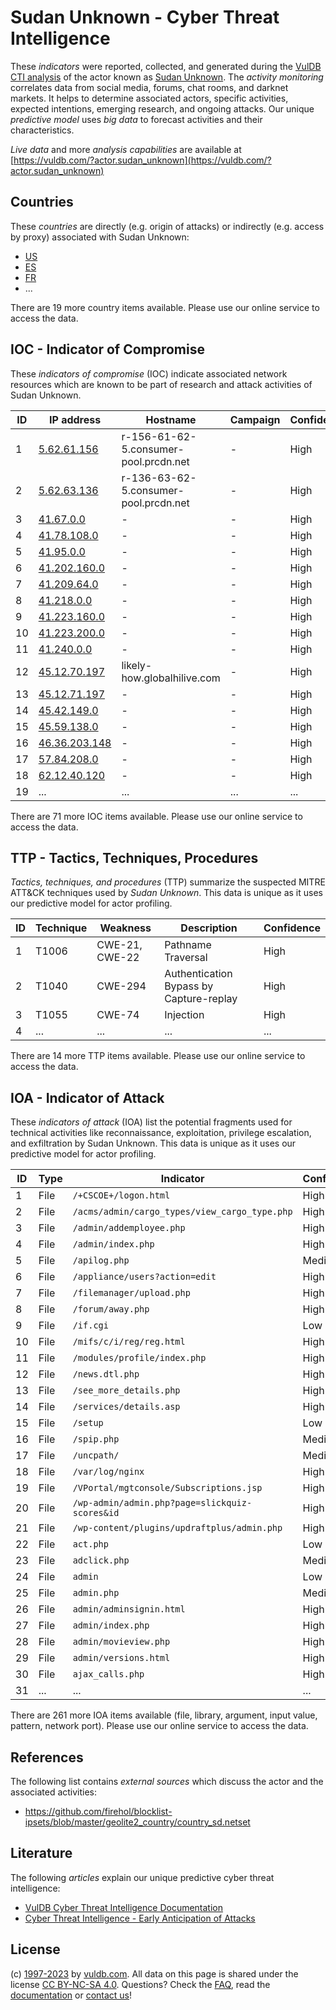 # Sudan Unknown - Cyber Threat Intelligence

These _indicators_ were reported, collected, and generated during the [VulDB CTI analysis](https://vuldb.com/?kb.cti) of the actor known as [Sudan Unknown](https://vuldb.com/?actor.sudan_unknown). The _activity monitoring_ correlates data from social media, forums, chat rooms, and darknet markets. It helps to determine associated actors, specific activities, expected intentions, emerging research, and ongoing attacks. Our unique _predictive model_ uses _big data_ to forecast activities and their characteristics.

_Live data_ and more _analysis capabilities_ are available at [https://vuldb.com/?actor.sudan_unknown](https://vuldb.com/?actor.sudan_unknown)

## Countries

These _countries_ are directly (e.g. origin of attacks) or indirectly (e.g. access by proxy) associated with Sudan Unknown:

* [US](https://vuldb.com/?country.us)
* [ES](https://vuldb.com/?country.es)
* [FR](https://vuldb.com/?country.fr)
* ...

There are 19 more country items available. Please use our online service to access the data.

## IOC - Indicator of Compromise

These _indicators of compromise_ (IOC) indicate associated network resources which are known to be part of research and attack activities of Sudan Unknown.

ID | IP address | Hostname | Campaign | Confidence
-- | ---------- | -------- | -------- | ----------
1 | [5.62.61.156](https://vuldb.com/?ip.5.62.61.156) | r-156-61-62-5.consumer-pool.prcdn.net | - | High
2 | [5.62.63.136](https://vuldb.com/?ip.5.62.63.136) | r-136-63-62-5.consumer-pool.prcdn.net | - | High
3 | [41.67.0.0](https://vuldb.com/?ip.41.67.0.0) | - | - | High
4 | [41.78.108.0](https://vuldb.com/?ip.41.78.108.0) | - | - | High
5 | [41.95.0.0](https://vuldb.com/?ip.41.95.0.0) | - | - | High
6 | [41.202.160.0](https://vuldb.com/?ip.41.202.160.0) | - | - | High
7 | [41.209.64.0](https://vuldb.com/?ip.41.209.64.0) | - | - | High
8 | [41.218.0.0](https://vuldb.com/?ip.41.218.0.0) | - | - | High
9 | [41.223.160.0](https://vuldb.com/?ip.41.223.160.0) | - | - | High
10 | [41.223.200.0](https://vuldb.com/?ip.41.223.200.0) | - | - | High
11 | [41.240.0.0](https://vuldb.com/?ip.41.240.0.0) | - | - | High
12 | [45.12.70.197](https://vuldb.com/?ip.45.12.70.197) | likely-how.globalhilive.com | - | High
13 | [45.12.71.197](https://vuldb.com/?ip.45.12.71.197) | - | - | High
14 | [45.42.149.0](https://vuldb.com/?ip.45.42.149.0) | - | - | High
15 | [45.59.138.0](https://vuldb.com/?ip.45.59.138.0) | - | - | High
16 | [46.36.203.148](https://vuldb.com/?ip.46.36.203.148) | - | - | High
17 | [57.84.208.0](https://vuldb.com/?ip.57.84.208.0) | - | - | High
18 | [62.12.40.120](https://vuldb.com/?ip.62.12.40.120) | - | - | High
19 | ... | ... | ... | ...

There are 71 more IOC items available. Please use our online service to access the data.

## TTP - Tactics, Techniques, Procedures

_Tactics, techniques, and procedures_ (TTP) summarize the suspected MITRE ATT&CK techniques used by _Sudan Unknown_. This data is unique as it uses our predictive model for actor profiling.

ID | Technique | Weakness | Description | Confidence
-- | --------- | -------- | ----------- | ----------
1 | T1006 | CWE-21, CWE-22 | Pathname Traversal | High
2 | T1040 | CWE-294 | Authentication Bypass by Capture-replay | High
3 | T1055 | CWE-74 | Injection | High
4 | ... | ... | ... | ...

There are 14 more TTP items available. Please use our online service to access the data.

## IOA - Indicator of Attack

These _indicators of attack_ (IOA) list the potential fragments used for technical activities like reconnaissance, exploitation, privilege escalation, and exfiltration by Sudan Unknown. This data is unique as it uses our predictive model for actor profiling.

ID | Type | Indicator | Confidence
-- | ---- | --------- | ----------
1 | File | `/+CSCOE+/logon.html` | High
2 | File | `/acms/admin/cargo_types/view_cargo_type.php` | High
3 | File | `/admin/addemployee.php` | High
4 | File | `/admin/index.php` | High
5 | File | `/apilog.php` | Medium
6 | File | `/appliance/users?action=edit` | High
7 | File | `/filemanager/upload.php` | High
8 | File | `/forum/away.php` | High
9 | File | `/if.cgi` | Low
10 | File | `/mifs/c/i/reg/reg.html` | High
11 | File | `/modules/profile/index.php` | High
12 | File | `/news.dtl.php` | High
13 | File | `/see_more_details.php` | High
14 | File | `/services/details.asp` | High
15 | File | `/setup` | Low
16 | File | `/spip.php` | Medium
17 | File | `/uncpath/` | Medium
18 | File | `/var/log/nginx` | High
19 | File | `/VPortal/mgtconsole/Subscriptions.jsp` | High
20 | File | `/wp-admin/admin.php?page=slickquiz-scores&id` | High
21 | File | `/wp-content/plugins/updraftplus/admin.php` | High
22 | File | `act.php` | Low
23 | File | `adclick.php` | Medium
24 | File | `admin` | Low
25 | File | `admin.php` | Medium
26 | File | `admin/adminsignin.html` | High
27 | File | `admin/index.php` | High
28 | File | `admin/movieview.php` | High
29 | File | `admin/versions.html` | High
30 | File | `ajax_calls.php` | High
31 | ... | ... | ...

There are 261 more IOA items available (file, library, argument, input value, pattern, network port). Please use our online service to access the data.

## References

The following list contains _external sources_ which discuss the actor and the associated activities:

* https://github.com/firehol/blocklist-ipsets/blob/master/geolite2_country/country_sd.netset

## Literature

The following _articles_ explain our unique predictive cyber threat intelligence:

* [VulDB Cyber Threat Intelligence Documentation](https://vuldb.com/?kb.cti)
* [Cyber Threat Intelligence - Early Anticipation of Attacks](https://www.scip.ch/en/?labs.20201022)

## License

(c) [1997-2023](https://vuldb.com/?kb.changelog) by [vuldb.com](https://vuldb.com/?kb.about). All data on this page is shared under the license [CC BY-NC-SA 4.0](https://creativecommons.org/licenses/by-nc-sa/4.0/). Questions? Check the [FAQ](https://vuldb.com/?kb.faq), read the [documentation](https://vuldb.com/?kb) or [contact us](https://vuldb.com/?contact)!
